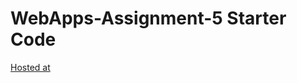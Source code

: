 # WebApps-Assignment-5 Starter Code
<a href="https://44-563-webapps-f21.github.io/webapps-s21-assignment-5-ajaykumarvemula/animals.html"> Hosted at </a>